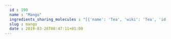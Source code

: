 ```yaml
---
  id : 190
  name : "Mango"
  ingredients_sharing_molecules : "[{'name': 'Tea', 'wiki': 'Tea', 'id': 310, 'category': 'Plant', 'common_molecules': [89594, 6549, 5280443, 5280598, 7460, 5367719, 6054, 8908, 7284, 527, 3893, 9064, 8094, 5364752, 638278, 62572, 19602, 6072, 2733294, 637775, 5363388, 644104, 612, 14079, 650, 5280863, 8103, 13144, 7341, 1049, 4788, 26447, 17525, 12344, 8129, 5319754, 247, 61020, 8452, 24261, 1549778, 643731, 853433, 72276, 9895, 6560, 638011, 1889, 15394, 5280445, 17100, 11747, 637566, 2879, 240, 33931, 7462, 22386, 31283, 8180, 8130, 798, 6569, 5281168, 441005, 72277, 379, 6561, 65084, 996, 637542, 441484, 22311, 8051, 7438, 2969, 62453, 12097, 7799, 107971, 5284639, 10448, 31276, 338, 7288, 8723, 5365049, 12756, 11552, 79803, 1110, 1549025, 6050, 6654, 6986, 460, 8052, 5318042, 5352438, 107905, 31260, 2345, 5352543, 784, 8857, 439341, 5315892, 5365587, 7150, 5366074, 5280343, 1549026, 638014, 126, 7654, 7847, 445070, 768, 7222, 14529, 323, 8158, 1183, 9862, 5281708, 637511, 19309, 8314, 31253, 6184, 6202, 5284503, 802, 180, 72, 61503, 643941, 332, 999, 31245, 439246, 12020, 16666, 8768, 5365811, 7144, 7710, 439263, 1130, 7824, 12587, 454, 8785, 643820, 6251, 244, 878, 5283321, 12180, 637920, 444539, 5281, 11005, 1068, 6590, 14896, 18635, 7858, 6989, 10393, 8500, 5280511, 11509, 65064, 643779, 12777, 107, 7362, 439533, 11128, 31289, 998]}, {'name': 'Guava', 'wiki': 'Guava', 'id': 183, 'category': 'Fruit', 'common_molecules': [89594, 6549, 5280443, 5280598, 12232, 5367719, 6054, 17100, 985, 7284, 5352463, 3893, 8094, 638278, 62572, 19602, 6072, 2733294, 8468, 637775, 31265, 5363388, 644104, 612, 5280511, 650, 8103, 13144, 4788, 26447, 17525, 5319754, 247, 61020, 8452, 643731, 853433, 5280863, 6560, 638011, 1889, 15394, 5280445, 8908, 637566, 429065, 240, 33931, 7462, 22386, 31283, 8180, 8130, 798, 6569, 5281168, 441005, 527, 379, 6561, 65084, 7895, 996, 637542, 441484, 22311, 8051, 2969, 12097, 7799, 107971, 5284639, 10448, 8748, 338, 7800, 8723, 12756, 11552, 79803, 1110, 6050, 6654, 6986, 12366, 5318042, 5352438, 31260, 2345, 5352543, 784, 8857, 439341, 5315892, 7150, 5280343, 1549026, 638014, 126, 7654, 7847, 445070, 768, 7222, 323, 8158, 1183, 9862, 5281708, 637511, 19309, 8314, 31253, 6184, 6202, 5284503, 802, 180, 72, 61503, 643941, 999, 12813, 439246, 12020, 16666, 8768, 5365811, 7710, 439263, 1130, 7824, 12587, 454, 6251, 244, 878, 5283321, 12180, 444539, 5281, 11005, 31276, 6590, 11173, 14896, 18635, 8038, 7858, 7795, 10393, 8500, 11509, 7288, 31272, 643779, 107, 7362, 7762, 439533, 11128, 31289, 998]}, {'name': 'Apple', 'wiki': 'Apple', 'id': 162, 'category': 'Fruit', 'common_molecules': [89594, 6549, 5280443, 5280598, 5367719, 6054, 8908, 985, 7284, 527, 3893, 9064, 8094, 638278, 6072, 2733294, 8468, 637775, 31265, 5363388, 644104, 612, 14079, 650, 8103, 13144, 4788, 26447, 17525, 8129, 61020, 247, 8452, 853433, 72276, 6560, 638011, 1889, 15394, 5280445, 17100, 637566, 429065, 240, 33931, 12209, 22386, 5365811, 8180, 8193, 8130, 798, 6569, 5281168, 441005, 72277, 379, 6561, 65084, 7895, 6184, 637542, 441484, 2969, 62453, 12097, 7799, 8194, 107971, 5284639, 10448, 31276, 338, 7800, 8723, 7342, 12756, 11552, 79803, 1110, 7802, 6050, 6654, 11128, 6986, 8052, 5318042, 5352438, 107905, 31260, 5352770, 2345, 5280863, 10885, 784, 8857, 439341, 7150, 5366074, 5280343, 1549026, 126, 7654, 7847, 445070, 768, 14529, 323, 8158, 1183, 9862, 5281708, 637511, 8314, 65064, 6202, 5284503, 802, 180, 72, 61503, 643941, 332, 999, 439246, 244, 8768, 7362, 439263, 1130, 7824, 12587, 454, 8785, 6251, 11508, 878, 12180, 444539, 5281, 6590, 16255, 14896, 18635, 8038, 7858, 7795, 10393, 5315892, 5280511, 11509, 7288, 31272, 643779, 107, 7762, 439533, 24020, 31289, 998]}, {'name': 'Tomato', 'wiki': 'Tomato', 'id': 364, 'category': 'Vegetable Fruit', 'common_molecules': [89594, 6549, 5280443, 5280598, 12232, 7460, 5367719, 6054, 17100, 985, 7284, 527, 9064, 8094, 5364752, 638278, 5283335, 19602, 6072, 2733294, 8468, 637775, 5363388, 644104, 612, 5280511, 650, 8103, 13144, 4788, 26447, 61020, 247, 8452, 5355856, 1549778, 643731, 853433, 72276, 9895, 6560, 638011, 1889, 15394, 5280445, 11747, 637566, 240, 33931, 5365811, 5283316, 5281, 8130, 798, 6569, 5281168, 441005, 72277, 379, 6561, 65084, 7895, 996, 8294, 441484, 62453, 12097, 107971, 5284639, 10448, 31276, 338, 7288, 8723, 637542, 11552, 79803, 1110, 6050, 6654, 6986, 460, 5318042, 107905, 31260, 2345, 5280863, 784, 8857, 439341, 5315892, 7150, 5366074, 5280343, 5352162, 638014, 126, 7654, 7847, 445070, 768, 14529, 323, 8158, 1183, 9862, 5281708, 637511, 8314, 6184, 6202, 5284503, 802, 180, 72, 61503, 643941, 332, 999, 439246, 12020, 8768, 7362, 7710, 439263, 1130, 7824, 12587, 454, 1549026, 6251, 244, 878, 5283321, 12180, 637920, 444539, 643820, 11005, 1068, 6590, 11173, 14896, 18635, 11622, 7858, 7795, 10393, 8500, 11509, 11128, 11508, 65064, 643779, 12777, 107, 439533, 12756, 31289, 998]}, {'name': 'Grape', 'wiki': 'Grape', 'id': 182, 'category': 'Fruit', 'common_molecules': [89594, 6549, 5280443, 5280598, 5367719, 6054, 8908, 61325, 985, 7284, 527, 3893, 9064, 8094, 7658, 638278, 19602, 6072, 8468, 637775, 5363388, 644104, 612, 5280511, 650, 8103, 13144, 4788, 26447, 17525, 5319754, 247, 61020, 8452, 853433, 72276, 6560, 638011, 1889, 15394, 5280445, 17100, 637566, 429065, 240, 33931, 7462, 12209, 22386, 31283, 8180, 8130, 798, 6569, 441005, 72277, 379, 6561, 65084, 7895, 996, 637542, 441484, 22311, 8051, 61293, 2969, 61135, 12097, 107971, 5284639, 10448, 31276, 338, 7288, 8723, 7342, 11552, 79803, 1110, 1549025, 6050, 6986, 5318042, 5352438, 107905, 31260, 2345, 5280863, 784, 8857, 439341, 7150, 5366074, 5280343, 1549026, 638014, 126, 7654, 7847, 445070, 768, 323, 8158, 1183, 9862, 5281708, 637511, 19309, 8314, 6184, 6202, 5284503, 802, 180, 72, 61503, 643941, 332, 999, 439246, 244, 8768, 5365811, 439263, 1130, 7824, 454, 643820, 6251, 5283316, 102611, 878, 12180, 444539, 11005, 6590, 16255, 11173, 18635, 8038, 7858, 7795, 10393, 5315892, 11509, 65064, 643779, 107, 7362, 7762, 439533, 11128, 31289, 998]}]"
  slug : mango
  date : 2019-03-26T08:47:11+01:00
---
```



